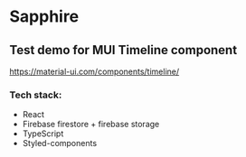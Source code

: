 # Sapphire

## Test demo for MUI Timeline component
https://material-ui.com/components/timeline/

### Tech stack:

- React
- Firebase firestore + firebase storage
- TypeScript
- Styled-components
